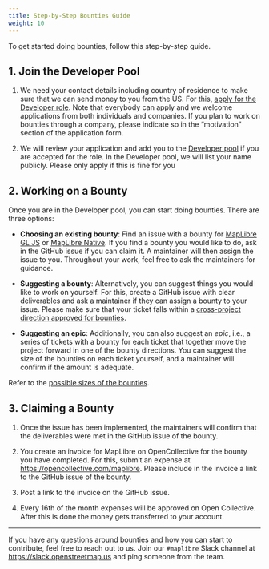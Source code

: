 ```yaml
---
title: Step-by-Step Bounties Guide
weight: 10
---
```


To get started doing bounties, follow this step-by-step guide.

## 1. Join the Developer Pool

1. We need your contact details including country of residence to make sure that we can send money to you from the US. For this, <a href="https://maplibre.org/jobs">apply for the Developer role</a>. Note that everybody can apply and we welcome applications from both individuals and companies. If you plan to work on bounties through a company, please indicate so in the “motivation” section of the application form.

1. We will review your application and add you to the <a href="https://github.com/maplibre/maplibre/wiki/Developer-Role#current-role-holders-developer-pool">Developer pool</a> if you are accepted for the role. In the Developer pool, we will list your name publicly. Please only apply if this is fine for you

## 2. Working on a Bounty

Once you are in the Developer pool, you can start doing bounties. There are three options:

- **Choosing an existing bounty**: Find an issue with a bounty for [MapLibre GL JS](https://github.com/maplibre/maplibre-gl-js/issues?q=is%3Aissue+is%3Aopen+label%3A%22%F0%9F%92%B0+bounty+S%22%2C%22%F0%9F%92%B0+bounty+M%22%2C%22%F0%9F%92%B0+bounty+L%22%2C%22%F0%9F%92%B0+bounty+XL%22%2C%22%F0%9F%92%B0+bounty+XXL%22+) or <a href="https://github.com/maplibre/maplibre-gl-native/issues?q=is%3Aissue+is%3Aopen+label%3A%22%F0%9F%92%B0+bounty+S%22%2C%22%F0%9F%92%B0+bounty+M%22%2C%22%F0%9F%92%B0+bounty+L%22%2C%22%F0%9F%92%B0+bounty+XL%22%2C%22%F0%9F%92%B0+bounty+XXL%22+">MapLibre Native</a>. If you find a bounty you would like to do, ask in the GitHub issue if you can claim it. A maintainer will then assign the issue to you. Throughout your work, feel free to ask the maintainers for guidance.

- **Suggesting a bounty**: Alternatively, you can suggest things you would like to work on yourself. For this, create a GitHub issue with clear deliverables and ask a maintainer if they can assign a bounty to your issue. Please make sure that your ticket falls within a <a href="https://github.com/maplibre/maplibre/issues?q=is%3Aissue+is%3Aopen+label%3A%22bounty+direction%22">cross-project direction approved for bounties</a>.

- **Suggesting an epic**: Additionally, you can also suggest an _epic_, i.e., a series of tickets with a bounty for each ticket that together move the project forward in one of the bounty directions. You can suggest the size of the bounties on each ticket yourself, and a maintainer will confirm if the amount is adequate.

Refer to the <a href="https://github.com/maplibre/maplibre/wiki/Bounty-System#bounty-sizes">possible sizes of the bounties</a>.

## 3. Claiming a Bounty

1. Once the issue has been implemented, the maintainers will confirm that the deliverables were met in the GitHub issue of the bounty.

1. You create an invoice for MapLibre on OpenCollective for the bounty you have completed. For this, submit an expense at https://opencollective.com/maplibre. Please include in the invoice a link to the GitHub issue of the bounty.

1. Post a link to the invoice on the GitHub issue.

1. Every 16th of the month expenses will be approved on Open Collective. After this is done the money gets transferred to your account.

---

If you have any questions around bounties and how you can start to contribute, feel free to reach out to us. Join our `#maplibre` Slack channel at https://slack.openstreetmap.us and ping someone from the team.
